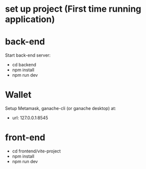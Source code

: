 # set up project (First time running application)

# back-end

Start back-end server:

- cd backend
- npm install
- npm run dev

# Wallet

Setup Metamask, ganache-cli (or ganache desktop) at:
- url: 127.0.0.1:8545

# front-end
- cd frontend/vite-project
- npm install 
- npm run dev

